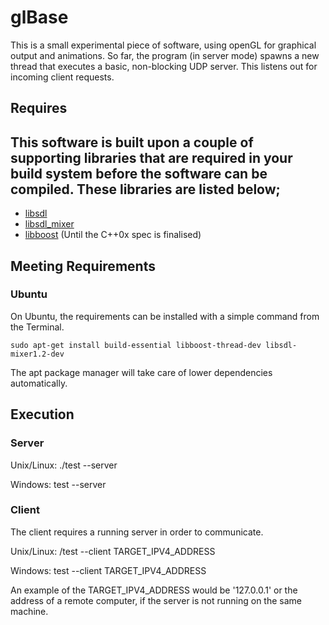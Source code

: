 # glBase #

This is a small experimental piece of software, using openGL for graphical output and animations.
So far, the program (in server mode) spawns a new thread that executes a basic, non-blocking
UDP server.  This listens out for incoming client requests.


## Requires ##

This software is built upon a couple of supporting libraries that are required in your build system
before the software can be compiled.  These libraries are listed below;
---
  - [libsdl](http://www.libsdl.org/)
  - [libsdl_mixer](http://www.libsdl.org/projects/SDL_mixer/)
  - [libboost](http://www.boost.org/) (Until the C++0x spec is finalised)
	
## Meeting Requirements ##

### Ubuntu ###

On Ubuntu, the requirements can be installed with a simple command from the Terminal.
	
	sudo apt-get install build-essential libboost-thread-dev libsdl-mixer1.2-dev
	
The apt package manager will take care of lower dependencies automatically.

## Execution ##

### Server ###

Unix/Linux:
	./test --server

Windows:
	test --server

### Client ###

The client requires a running server in order to communicate.
	
Unix/Linux:
	/test --client TARGET_IPV4_ADDRESS

Windows:
	test --client TARGET_IPV4_ADDRESS
		
An example of the TARGET_IPV4_ADDRESS would be '127.0.0.1' or the address of a remote
computer, if the server is not running on the same machine.

